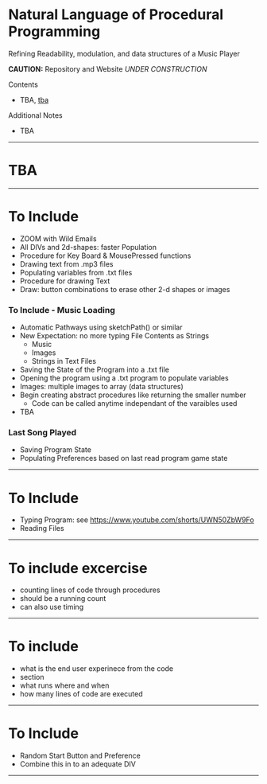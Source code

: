 # Natural Language of Procedural Programming
Refining Readability, modulation, and data structures of a Music Player

**CAUTION:** Repository and Website *UNDER CONSTRUCTION*

Contents
- TBA, <a href="">tba</a>

Additional Notes
- TBA

---

# TBA

---

# To Include
- ZOOM with Wild Emails
- All DIVs and 2d-shapes: faster Population
- Procedure for Key Board & MousePressed functions
- Drawing text from .mp3 files
- Populating variables from .txt files
- Procedure for drawing Text
- Draw: button combinations to erase other 2-d shapes or images

### To Include - Music Loading
- Automatic Pathways using sketchPath() or similar
- New Expectation: no more typing File Contents as Strings
  - Music
  - Images
  - Strings in Text Files
- Saving the State of the Program into a .txt file
- Opening the program using a .txt program to populate variables
- Images: multiple images to array (data structures)
- Begin creating abstract procedures like returning the smaller number
  - Code can be called anytime independant of the varaibles used
- TBA

### Last Song Played
- Saving Program State
- Populating Preferences based on last read program game state

---

# To Include
- Typing Program: see https://www.youtube.com/shorts/UWN50ZbW9Fo
- Reading Files 

---

# To include excercise
- counting lines of code through procedures
- should be a running count
- can also use timing

---

# To include
- what is the end user experinece from the code
- section
- what runs where and when
- how many lines of code are executed

---

# To Include
- Random Start Button and Preference 
- Combine this in to an adequate DIV

---
